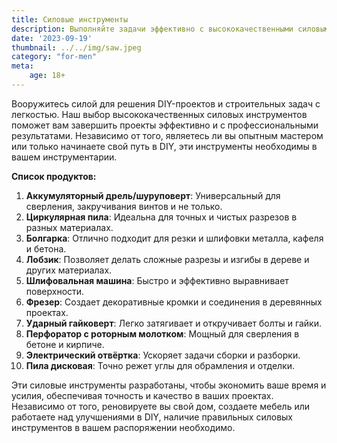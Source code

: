 ```yaml
---
title: Силовые инструменты
description: Выполняйте задачи эффективно с высококачественными силовыми инструментами для ваших потребностей в DIY и строительстве.
date: '2023-09-19'
thumbnail: ../../img/saw.jpeg
category: "for-men"
meta:
    age: 18+
---
```

Вооружитесь силой для решения DIY-проектов и строительных задач с легкостью. Наш выбор высококачественных силовых инструментов поможет вам завершить проекты эффективно и с профессиональными результатами. Независимо от того, являетесь ли вы опытным мастером или только начинаете свой путь в DIY, эти инструменты необходимы в вашем инструментарии.

**Список продуктов:**
1. **Аккумуляторный дрель/шуруповерт**: Универсальный для сверления, закручивания винтов и не только.
2. **Циркулярная пила**: Идеальна для точных и чистых разрезов в разных материалах.
3. **Болгарка**: Отлично подходит для резки и шлифовки металла, кафеля и бетона.
4. **Лобзик**: Позволяет делать сложные разрезы и изгибы в дереве и других материалах.
5. **Шлифовальная машина**: Быстро и эффективно выравнивает поверхности.
6. **Фрезер**: Создает декоративные кромки и соединения в деревянных проектах.
7. **Ударный гайковерт**: Легко затягивает и откручивает болты и гайки.
8. **Перфоратор с роторным молотком**: Мощный для сверления в бетоне и кирпиче.
9. **Электрический отвёртка**: Ускоряет задачи сборки и разборки.
10. **Пила дисковая**: Точно режет углы для обрамления и отделки.

Эти силовые инструменты разработаны, чтобы экономить ваше время и усилия, обеспечивая точность и качество в ваших проектах. Независимо от того, реновируете вы свой дом, создаете мебель или работаете над улучшениями в DIY, наличие правильных силовых инструментов в вашем распоряжении необходимо.
